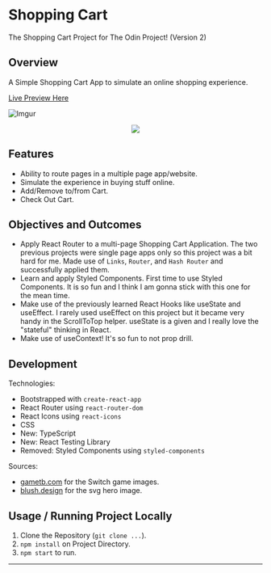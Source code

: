 # Shopping Cart

The Shopping Cart Project for The Odin Project! (Version 2)

## Overview

A Simple Shopping Cart App to simulate an online shopping experience.

[Live Preview Here](https://bananabread08.github.io/shopping-cart/)

![Imgur](https://i.imgur.com/RT5t2XN.png)

<p align="center">
  <img src="https://i.imgur.com/eIFwFa3.png">
</p>

## Features

- Ability to route pages in a multiple page app/website.
- Simulate the experience in buying stuff online.
- Add/Remove to/from Cart.
- Check Out Cart.

## Objectives and Outcomes

- Apply React Router to a multi-page Shopping Cart Application. The two previous projects were single page apps only so this project was a bit hard for me. Made use of `Links`, `Router`, and `Hash Router` and successfully applied them.
- Learn and apply Styled Components. First time to use Styled Components. It is so fun and I think I am gonna stick with this one for the mean time.
- Make use of the previously learned React Hooks like useState and useEffect. I rarely used useEffect on this project but it became very handy in the ScrollToTop helper. useState is a given and I really love the "stateful" thinking in React.
- Make use of useContext! It's so fun to not prop drill.

## Development

Technologies:

- Bootstrapped with `create-react-app`
- React Router using `react-router-dom`
- React Icons using `react-icons`
- CSS
- New: TypeScript
- New: React Testing Library
- Removed: Styled Components using `styled-components`

Sources:

- [gametb.com](gametb.com) for the Switch game images.
- [blush.design](https://blush.design/) for the svg hero image.

## Usage / Running Project Locally

1. Clone the Repository (`git clone ...`).
2. `npm install` on Project Directory.
3. `npm start` to run.

---
